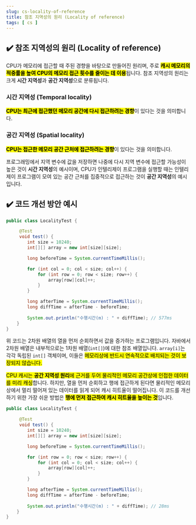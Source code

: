 ```yaml
---
slug: cs-locality-of-reference
title: 참조 지역성의 원리 (Locality of reference)
tags: [ cs ]
---
```


## ✔️ 참조 지역성의 원리 (Locality of reference)
CPU가 메모리에 접근할 때 주된 경향을 바탕으로 만들어진 원리며, 주로 <mark>**캐시 메모리의 적중률을 높여 CPU의 메모리 접근 횟수를 줄이는 데 이용**</mark>됩니다.
참조 지역성의 원리는 크게 **시간 지역성**과 **공간 지역성**으로 분류됩니다.

### 시간 지역성 (Temporal locality)
<mark>**CPU는 최근에 접근했던 메모리 공간에 다시 접근하려는 경향**</mark>이 있다는 것을 의미합니다.

### 공간 지역성 (Spatial locality)
<mark>**CPU는 접근한 메모리 공간 근처에 접근하려는 경향**</mark>이 있다는 것을 의미합니다.

프로그래밍에서 지역 변수에 값을 저장하면 나중에 다시 지역 변수에 접근할 가능성이 높은 것이 **시간 지역성**의 예시이며, CPU가 인텔리제이 프로그램을 실행할 때는 인텔리제이 프로그램이 모여 있는 공간 근처를 집중적으로 접근하는 것이 **공간 지역성**의 예시입니다.

## ✔️ 코드 개선 방안 예시
```java
public class LocalityTest {

     @Test
     void test() {
        int size = 10240;
        int[][] array = new int[size][size];

        long beforeTime = System.currentTimeMillis();

        for (int col = 0; col < size; col++) {
            for (int row = 0; row < size; row++) {
                array[row][col]++;
            }
        }

        long afterTime = System.currentTimeMillis();
        long diffTime = afterTime - beforeTime;
       
        System.out.println("수행시간(m) : " + diffTime); // 577ms
    }
}
```
위 코드는 2차원 배열의 열을 먼저 순회하면서 값을 증가하는 프로그램입니다. 자바에서 2차원 배열은 내부적으로는 1차원 배열(`int[]`)에 대한 참조 배열입니다. `array[i]`는 각각 독립된 `int[]` 객체이며, 이들은 <mark>메모리상에 반드시 연속적으로 배치되는 것이 보장되지 않습니다.</mark>

<mark>CPU 캐시는 **공간 지역성 원리**에 근거를 두어 물리적인 메모리 공간상에 인접한 데이터를 미리 캐싱</mark>합니다. 하지만, 열을 먼저 순회하고 행에 접근하게 된다면 물리적인 메모리상에서 멀리 떨어져 있는 데이터를 읽게 되어 캐시 히트율이 떨어집니다. 이 코드를 개선하기 위한 가장 쉬운 방법은 <mark>**행에 먼저 접근하여 캐시 히트율을 높이는 것**</mark>입니다.

```java
public class LocalityTest {

     @Test
     void test() {
        int size = 10240;
        int[][] array = new int[size][size];

        long beforeTime = System.currentTimeMillis();

        for (int row = 0; row < size; row++) {
            for (int col = 0; col < size; col++) {
                array[row][col]++;
            }
        }

        long afterTime = System.currentTimeMillis();
        long diffTime = afterTime - beforeTime;
       
        System.out.println("수행시간(m) : " + diffTime); // 28ms
    }
}
```